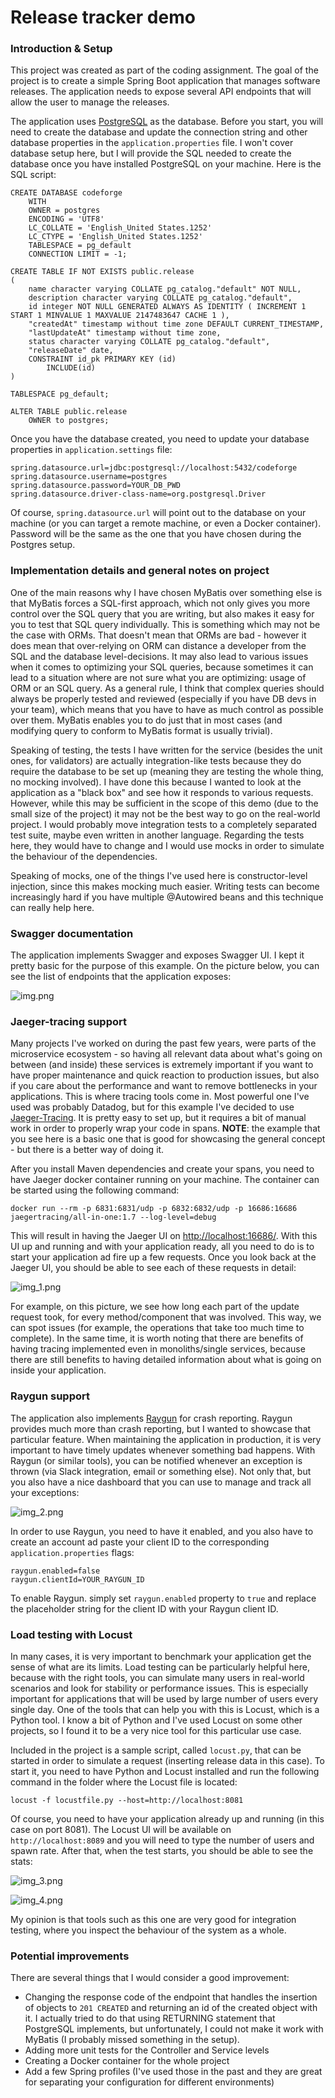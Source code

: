 # Release tracker demo

### Introduction & Setup
This project was created as part of the coding assignment. The goal of the project is to create 
a simple Spring Boot application that manages software releases. The application needs to expose several 
API endpoints that will allow the user to manage the releases. 

The application uses [PostgreSQL](https://www.postgresql.org/) as the database. Before you start, you will need to create the database 
and update the connection string and other database properties in the `application.properties` file. I won't 
cover database setup here, but I will provide the SQL needed to create the database once you have installed 
PostgreSQL on your machine. Here is the SQL script:

```
CREATE DATABASE codeforge
    WITH 
    OWNER = postgres
    ENCODING = 'UTF8'
    LC_COLLATE = 'English_United States.1252'
    LC_CTYPE = 'English_United States.1252'
    TABLESPACE = pg_default
    CONNECTION LIMIT = -1;

CREATE TABLE IF NOT EXISTS public.release
(
    name character varying COLLATE pg_catalog."default" NOT NULL,
    description character varying COLLATE pg_catalog."default",
    id integer NOT NULL GENERATED ALWAYS AS IDENTITY ( INCREMENT 1 START 1 MINVALUE 1 MAXVALUE 2147483647 CACHE 1 ),
    "createdAt" timestamp without time zone DEFAULT CURRENT_TIMESTAMP,
    "lastUpdateAt" timestamp without time zone,
    status character varying COLLATE pg_catalog."default",
    "releaseDate" date,
    CONSTRAINT id_pk PRIMARY KEY (id)
        INCLUDE(id)
)

TABLESPACE pg_default;

ALTER TABLE public.release
    OWNER to postgres;
```
Once you have the database created, you need to update your database properties in `application.settings` file:
```
spring.datasource.url=jdbc:postgresql://localhost:5432/codeforge
spring.datasource.username=postgres
spring.datasource.password=YOUR_DB_PWD
spring.datasource.driver-class-name=org.postgresql.Driver
```
Of course, `spring.datasource.url` will point out to the database on your machine (or you can target a remote 
machine, or even a Docker container). Password will be the same as the one that you have chosen during the 
Postgres setup.

### Implementation details and general notes on project

One of the main reasons why I have chosen MyBatis over something else is that MyBatis forces a SQL-first approach, 
which not only gives you more control over the SQL query that you are writing, but also makes it easy for you to 
test that SQL query individually. This is something which may not be the case with ORMs. That doesn't mean that ORMs 
are bad - however it does mean that over-relying on ORM can distance a developer from the SQL and the database level-decisions. 
It may also lead to various issues when it comes to optimizing your SQL queries, because sometimes it can lead to a 
situation where are not sure what you are optimizing: usage of ORM or an SQL query. As a general rule, I think that 
complex queries should always be properly tested and reviewed (especially if you have DB devs in your team), which means 
that you have to have as much control as possible over them. MyBatis enables you to do just that in most cases (and modifying 
query to conform to MyBatis format is usually trivial).

Speaking of testing, the tests I have written for the service (besides the unit ones, for validators) are actually 
integration-like tests because they do require the database to be set up (meaning they are testing the whole thing, no 
mocking involved). I have done this because I wanted to look at the application as a "black box" and see how it responds 
to various requests. However, while this may be sufficient in the scope of this demo (due to the small size of the project) 
it may not be the best way to go on the real-world project. I would probably move integration tests to a completely separated 
test suite, maybe even written in another language. Regarding the tests here, they would have to change and I would use mocks 
in order to simulate the behaviour of the dependencies. 

Speaking of mocks, one of the things I've used here is constructor-level injection, since this makes mocking much easier. 
Writing tests can become increasingly hard if you have multiple @Autowired beans and this technique can really help here.

### Swagger documentation

The application implements Swagger and exposes Swagger UI. I kept it pretty basic for the purpose of this example. 
On the picture below, you can see the list of endpoints that the application exposes: 

![img.png](img.png)

### Jaeger-tracing support

Many projects I've worked on during the past few years, were parts of the microservice ecosystem - so having all 
relevant data about what's going on between (and inside) these services is extremely important if you want to 
have proper maintenance and quick reaction to production issues, but also if you care about the performance and 
want to remove bottlenecks in your applications. This is where tracing tools come in. Most powerful one I've used was 
probably Datadog, but for this example I've decided to use [Jaeger-Tracing](https://www.jaegertracing.io/). It is 
pretty easy to set up, but it requires a bit of manual work in order to properly wrap your code in spans. **NOTE**: the 
example that you see here is a basic one that is good for showcasing the general concept - but there is a better 
way of doing it. 

After you install Maven dependencies and create your spans, you need to have Jaeger docker container running on your 
machine. The container can be started using the following command:
```
docker run --rm -p 6831:6831/udp -p 6832:6832/udp -p 16686:16686 jaegertracing/all-in-one:1.7 --log-level=debug
```
This will result in having the Jaeger UI on [http://localhost:16686/](http://localhost:16686/). With this UI up and 
running and with your application ready, all you need to do is to start your application ad fire up a few requests. 
Once you look back at the Jaeger UI, you should be able to see each of these requests in detail:

![img_1.png](img_1.png)

For example, on this picture, we see how long each part of the update request took, for every method/component 
that was involved. This way, we can spot issues (for example, the operations that take too much time to complete). In 
the same time, it is worth noting that there are benefits of having tracing implemented even in monoliths/single services,
because there are still benefits to having detailed information about what is going on inside your application.

### Raygun support

The application also implements [Raygun](https://raygun.com/) for crash reporting. Raygun provides much more than crash 
reporting, but I wanted to showcase that particular feature. When maintaining the application in production, it is 
very important to have timely updates whenever something bad happens. With Raygun (or similar tools), you can be notified 
whenever an exception is thrown (via Slack integration, email or something else). Not only that, but you also have a nice 
dashboard that you can use to manage and track all your exceptions:

![img_2.png](img_2.png)

In order to use Raygun, you need to have it enabled, and you also have to create an account ad paste your client ID 
to the corresponding `application.properties` flags:
````
raygun.enabled=false
raygun.clientId=YOUR_RAYGUN_ID
````
To enable Raygun. simply set `raygun.enabled` property to `true` and replace the placeholder string for the client ID 
with your Raygun client ID. 

### Load testing with Locust

In many cases, it is very important to benchmark your application get the sense of what are its limits. Load testing can 
be particularly helpful here, because with the right tools, you can simulate many users in real-world scenarios and look 
for stability or performance issues. This is especially important for applications that will be used by large number of 
users every single day. One of the tools that can help you with this is Locust, which is a Python tool. I know a bit of 
Python and I've used Locust on some other projects, so I found it to be a very nice tool for this particular use case. 

Included in the project is a sample script, called `locust.py`, that can be started in order to simulate a request
(inserting release data in this case). To start it, you need to have Python and Locust installed and run the following 
command in the folder where the Locust file is located:
```
locust -f locustfile.py --host=http://localhost:8081
```
Of course, you need to have your application already up and running (in this case on port 8081). The Locust UI 
will be available on `http://localhost:8089` and you will need to type the number of users and spawn rate. After that, 
when the test starts, you should be able to see the stats:

![img_3.png](img_3.png)

![img_4.png](img_4.png)

My opinion is that tools such as this one are very good for integration testing, where you inspect the behaviour of the 
system as a whole. 

### Potential improvements

There are several things that I would consider a good improvement:

- Changing the response code of the endpoint that handles the insertion of objects to `201 CREATED` and returning an id 
of the created object with it. I actually tried to do that using RETURNING statement that PostgreSQL implements, but 
unfortunately, I could not make it work with MyBatis (I probably missed something in the setup).
- Adding more unit tests for the Controller and Service levels
- Creating a Docker container for the whole project
- Add a few Spring profiles (I've used those in the past and they are great for separating your configuration for 
different environments)